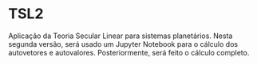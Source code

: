 # TSL2
Aplicação da Teoria Secular Linear para sistemas planetários. Nesta segunda versão, será usado um Jupyter Notebook para o cálculo dos autovetores e autovalores. Posteriormente, será feito o cálculo completo.

